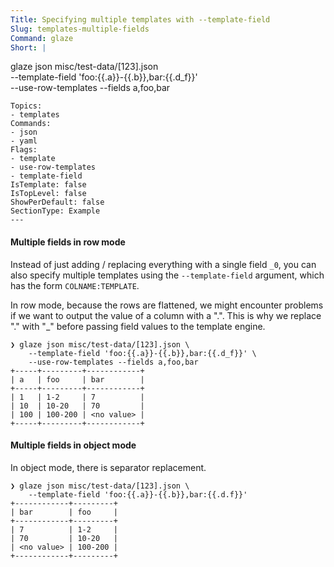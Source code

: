 ```yaml
---
Title: Specifying multiple templates with --template-field
Slug: templates-multiple-fields
Command: glaze
Short: |
  ```
  glaze json misc/test-data/[123].json \
  --template-field 'foo:{{.a}}-{{.b}},bar:{{.d_f}}' \
  --use-row-templates --fields a,foo,bar 
  ```
Topics:
- templates
Commands:
- json
- yaml
Flags:
- template
- use-row-templates
- template-field
IsTemplate: false
IsTopLevel: false
ShowPerDefault: false
SectionType: Example
---
```


#### Multiple fields in row mode

Instead of just adding / replacing everything with a single field `_0`, you
can also specify multiple templates using the `--template-field` argument, which has
the form `COLNAME:TEMPLATE`.

In row mode, because the rows are flattened, we might encounter problems if we want
to output the value of a column with a ".". This is why we replace "." with "_" before
passing field values to the template engine.

``` 
❯ glaze json misc/test-data/[123].json \
    --template-field 'foo:{{.a}}-{{.b}},bar:{{.d_f}}' \
    --use-row-templates --fields a,foo,bar
+-----+---------+------------+
| a   | foo     | bar        |
+-----+---------+------------+
| 1   | 1-2     | 7          |
| 10  | 10-20   | 70         |
| 100 | 100-200 | <no value> |
+-----+---------+------------+
```

#### Multiple fields in object mode

In object mode, there is separator replacement.

```
❯ glaze json misc/test-data/[123].json \
    --template-field 'foo:{{.a}}-{{.b}},bar:{{.d.f}}'
+------------+---------+
| bar        | foo     |
+------------+---------+
| 7          | 1-2     |
| 70         | 10-20   |
| <no value> | 100-200 |
+------------+---------+    
```